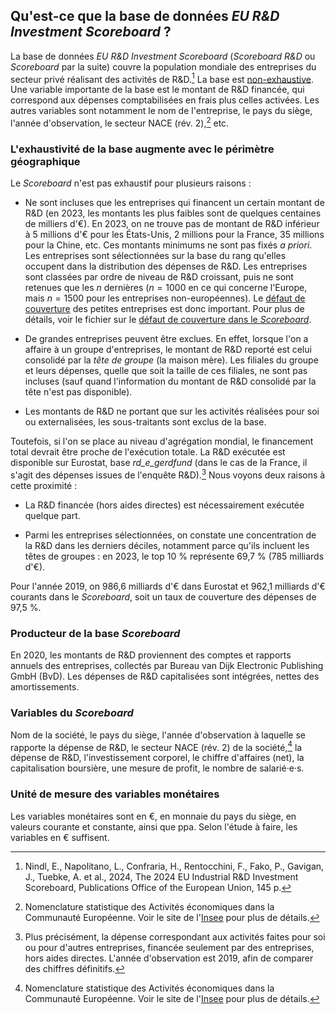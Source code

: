 ## Qu'est-ce que la base de données *EU R&D Investment Scoreboard* ?

La base de données *EU R&D Investment Scoreboard* (*Scoreboard R&D* ou *Scoreboard* par la suite) couvre la population mondiale des entreprises du secteur privé réalisant des activités de R&D.[^1] La base est <ins>non-exhaustive</ins>. Une variable importante de la base est le montant de R&D financée, qui correspond aux dépenses comptabilisées en frais plus celles activées. Les autres variables sont notamment le nom de l'entreprise, le pays du siège, l'année d'observation, le secteur NACE (rév. 2),[^2] etc. 

### L'exhaustivité de la base augmente avec le périmètre géographique

Le *Scoreboard* n'est pas exhaustif pour plusieurs raisons :
- Ne sont incluses que les entreprises qui financent un certain montant de R&D (en 2023, les montants les plus faibles sont de quelques centaines de milliers d'&euro;). En 2023, on ne trouve pas de montant de R&D inférieur à 5 millions d'&euro; pour les &Eacute;tats-Unis, 2 millions pour la France, 35 millions pour la Chine, etc. Ces montants minimums ne sont pas fixés *a priori*. Les entreprises sont sélectionnées sur la base du rang qu'elles occupent dans la distribution des dépenses de R&D. Les entreprises sont classées par ordre de niveau de R&D croissant, puis ne sont retenues que les $n$ dernières ($n=1000$ en ce qui concerne l'Europe, mais $n=1500$ pour les entreprises non-européennes). Le <ins>défaut de couverture</ins> des petites entreprises est donc important. Pour plus de détails, voir le fichier sur le [défaut de couverture dans le *Scoreboard*](rd_scoreboard_selection.md).

- De grandes entreprises peuvent être exclues. En effet, lorsque l'on a affaire à un groupe d'entreprises, le montant de R&D reporté est celui consolidé par la *tête de groupe* (la maison mère). Les filiales du groupe et leurs dépenses, quelle que soit la taille de ces filiales, ne sont pas incluses (sauf quand l'information du montant de R&D consolidé par la tête n'est pas disponible).

- Les montants de R&D ne portant que sur les activités réalisées pour soi ou externalisées, les sous-traitants sont exclus de la base.

Toutefois, si l'on se place au niveau d'agrégation mondial, le financement total devrait être proche de l'exécution totale. La R&D exécutée est disponible sur Eurostat, base *rd_e_gerdfund* (dans le cas de la France, il s'agit des dépenses issues de l'enquête R&D).[^3] Nous voyons deux raisons à cette proximité :

- La R&D financée (hors aides directes) est nécessairement exécutée quelque part. 

- Parmi les entreprises sélectionnées, on constate une concentration de la R&D dans les derniers déciles, notamment parce qu'ils incluent les têtes de groupes : en 2023, le top 10 % représente 69,7 % (785 milliards d'&euro;).

Pour l'année 2019, on 986,6 milliards d'&euro; dans Eurostat et 962,1 milliards d'&euro; courants dans le *Scoreboard*, soit un taux de couverture des dépenses de 97,5 %.

### Producteur de la base *Scoreboard*

En 2020, les montants de R&D proviennent des comptes et rapports annuels des entreprises,  collectés par Bureau van Dijk Electronic Publishing GmbH (BvD). Les dépenses de R&D capitalisées sont intégrées, nettes des amortissements.

### Variables du *Scoreboard*

Nom de la société, le pays du siège, l'année d'observation à laquelle se rapporte la dépense de R&D, le secteur NACE (rév. 2) de la société,[^2] la dépense de R&D, l'investissement corporel, le chiffre d'affaires (net), la capitalisation boursière, une mesure de profit, le nombre de salarié&middot;e&middot;s.

### Unité de mesure des variables monétaires

 Les variables monétaires sont en &euro;, en monnaie du pays du siège, en valeurs courante et constante, ainsi que ppa. Selon l'étude à faire, les variables en &euro; suffisent.

[^1]: Nindl, E., Napolitano, L., Confraria, H., Rentocchini, F., Fako, P., Gavigan, J., Tuebke, A. et al., 2024, The 2024 EU Industrial R&D Investment Scoreboard, Publications Office of the European Union, 145 p.

[^2]: Nomenclature statistique des Activités économiques dans la Communauté Européenne. Voir le site de l'[Insee](https://www.insee.fr/fr/metadonnees/definition/c2073) pour plus de détails.

[^3]: Plus précisément, la dépense correspondant aux activités faites pour soi ou pour d'autres entreprises, financée seulement par des entreprises, hors aides directes. L'année d'observation est 2019, afin de comparer des chiffres définitifs.